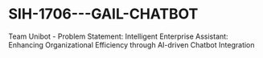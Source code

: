 # SIH-1706---GAIL-CHATBOT
Team Unibot - Problem Statement: Intelligent Enterprise Assistant: Enhancing Organizational Efficiency through AI-driven Chatbot Integration 
